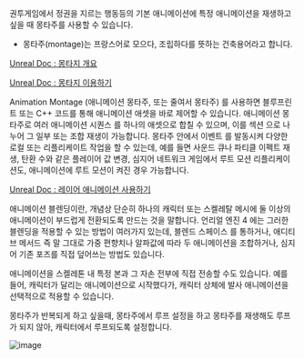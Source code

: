 권투게임에서 정권을 지르는 행동등의 기본 애니메이션에 특정 애니메이션을 재생하고 싶을 때 몽타주를 사용할 수 있습니다.
* 몽타주(montage)는 프랑스어로 모으다, 조립하다를 뜻하는 건축용어라고 합니다.

[Unreal Doc : 몽타지 개요](https://docs.unrealengine.com/4.27/ko/AnimatingObjects/SkeletalMeshAnimation/AnimMontage/Overview/)

[Unreal Doc : 몽타지 이용하기](https://docs.unrealengine.com/4.27/ko/AnimatingObjects/SkeletalMeshAnimation/AnimMontage/UserGuide/)

Animation Montage (애니메이션 몽타주, 또는 줄여서 몽타주) 를 사용하면 블루프린트 또는 C++ 코드를 통해 애니메이션 애셋을 바로 제어할 수 있습니다. 애니메이션 몽타주로 여러 애니메이션 시퀀스 를 하나의 애셋으로 합칠 수 있으며, 이를 섹션 으로 나누어 그 일부 또는 조합 재생이 가능합니다. 몽타주 안에서 이벤트 를 발동시켜 다양한 로컬 또는 리플리케이트 작업을 할 수 있는데, 예를 들면 사운드 큐나 파티클 이펙트 재생, 탄환 수와 같은 플레이어 값 변경, 심지어 네트워크 게임에서 루트 모션 리플리케이션도, 애니메이션에 루트 모션이 켜진 경우 가능합니다.

[Unreal Doc : 레이어 애니메이션 사용하기](https://docs.unrealengine.com/4.27/ko/AnimatingObjects/SkeletalMeshAnimation/AnimHowTo/AdditiveAnimations/)

애니메이션 블렌딩이란, 개념상 단순히 하나의 캐릭터 또는 스켈레탈 메시에 둘 이상의 애니메이션이 부드럽게 전환되도록 만드는 것을 말합니다. 언리얼 엔진 4 에는 그러한 블렌딩을 적용할 수 있는 방법이 여러가지 있는데, 블렌드 스페이스 를 통하거나, 애디티브 메서드 즉 말 그대로 가중 편향치나 알파값에 따라 두 애니메이션을 조합하거나, 심지어 기존 포즈를 직접 덮어쓰는 방법도 있습니다.

애니메이션을 스켈레톤 내 특정 본과 그 자손 전부에 직접 전송할 수도 있습니다. 예를 들어, 캐릭터가 달리는 애니메이션으로 시작했다가, 캐릭터 상체에 발사 애니메이션을 선택적으로 적용할 수 있습니다.



몽타주가 반복되게 하고 싶을때, 몽타주에서 루프 설정을 하고 몽타주를 재생해도 루프가 되지 않아, 캐릭터에서 루프되도록 설정합니다.

![image](https://github.com/kbmhansungb/kbmhansungb.github.io/assets/56149613/174ed121-e970-4ea9-ae81-39cae2545ea8)
